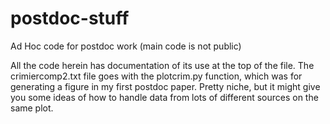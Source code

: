 # postdoc-stuff
Ad Hoc code for postdoc work (main code is not public)

All the code herein has documentation of its use at the top of the file. The crimiercomp2.txt file goes with the plotcrim.py function, which was for generating a figure in my first postdoc paper. Pretty niche, but it might give you some ideas of how to handle data from lots of different sources on the same plot.
